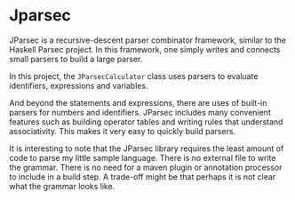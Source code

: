 Jparsec
=======

JParsec is a recursive-descent parser combinator framework, similar to the Haskell 
Parsec project. In this framework, one simply writes and connects small parsers to 
build a large parser.

In this project, the `JParsecCalculator` class uses parsers to evaluate identifiers, 
expressions and variables.

And beyond the statements and expressions, there are uses of built-in parsers for 
numbers and identifiers. JParsec includes many convenient features such as building 
operator tables and writing rules that understand associativity. This makes it very 
easy to quickly build parsers.

It is interesting to note that the JParsec library requires the least amount of code 
to parse my little sample language. There is no external file to write the grammar. 
There is no need for a maven plugin or annotation processor to include in a build 
step. A trade-off might be that perhaps it is not clear what the grammar looks like.

